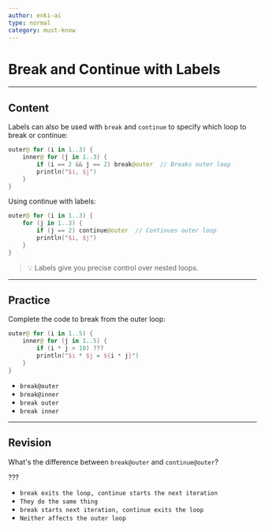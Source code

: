 ```yaml
---
author: enki-ai
type: normal
category: must-know
---
```


# Break and Continue with Labels

---
## Content

Labels can also be used with `break` and `continue` to specify which loop to break or continue:

```kotlin
outer@ for (i in 1..3) {
    inner@ for (j in 1..3) {
        if (i == 2 && j == 2) break@outer  // Breaks outer loop
        println("$i, $j")
    }
}
```

Using continue with labels:

```kotlin
outer@ for (i in 1..3) {
    for (j in 1..3) {
        if (j == 2) continue@outer  // Continues outer loop
        println("$i, $j")
    }
}
```

> 💡 Labels give you precise control over nested loops.

---

## Practice

Complete the code to break from the outer loop:

```kotlin
outer@ for (i in 1..5) {
    inner@ for (j in 1..5) {
        if (i * j > 10) ???
        println("$i * $j = ${i * j}")
    }
}
```

- `break@outer`
- `break@inner`
- `break outer`
- `break inner`

---

## Revision

What's the difference between `break@outer` and `continue@outer`?

???

- `break exits the loop, continue starts the next iteration`
- `They do the same thing`
- `break starts next iteration, continue exits the loop`
- `Neither affects the outer loop`
